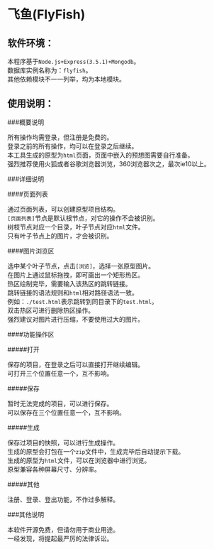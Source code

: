 飞鱼(FlyFish)
=======
  
软件环境：
-------------
  
本程序基于`Node.js+Express(3.5.1)+Mongodb`。  
数据库实例名称为：`flyfish`。  
其他依赖模块不一一列举，均为本地模块。  
  
使用说明：
-------------
  
###概要说明  
  
所有操作均需登录，但注册是免费的。  
登录之前的所有操作，均可以在登录之后继续。  
本工具生成的原型为`html`页面，页面中嵌入的预想图需要自行准备。  
强烈推荐使用火狐或者谷歌浏览器浏览，360浏览器次之，最次ie10以上。  
  
###详细说明  
  
####页面列表  
  
通过页面列表，可以创建原型项目结构。  
`[页面列表]`节点是默认根节点，对它的操作不会被识别。  
树枝节点对应一个目录，叶子节点对应`html`文件。  
只有叶子节点上的图片，才会被识别。  
  
####图片浏览区  
  
选中某个叶子节点，点击`[浏览]`，选择一张原型图片。  
在图片上通过鼠标拖拽，即可画出一个矩形热区。  
热区绘制完毕，需要输入该热区的跳转链接。  
跳转链接的语法规则和`html`相对路径语法一致。  
例如：`./test.html`表示跳转到同目录下的`test.html`。  
双击热区可进行删除热区操作。  
强烈建议对图片进行压缩，不要使用过大的图片。  
  
####功能操作区  
  
#####打开  
  
保存的项目，在登录之后可以直接打开继续编辑。  
可打开三个位置任意一个，互不影响。  
  
#####保存  
  
暂时无法完成的项目，可以进行保存。  
可以保存在三个位置任意一个，互不影响。  
  
#####生成  
  
保存过项目的快照，可以进行生成操作。  
生成的原型会打包在一个`zip`文件中，生成完毕后自动提示下载。  
生成的原型为`html`文件，可以在浏览器中进行浏览。  
原型兼容各种屏幕尺寸、分辨率。  
  
#####其他  
  
注册、登录、登出功能，不作过多解释。  
  
###其他说明  
  
本软件开源免费，但请勿用于商业用途。  
一经发现，将提起最严厉的法律诉讼。  
  